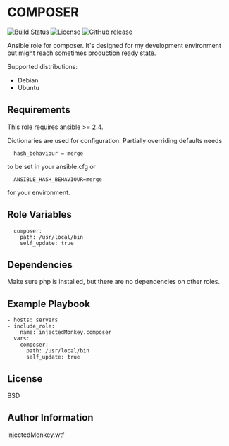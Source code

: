 COMPOSER
========

[![Build Status](https://travis-ci.org/injectedMonkey/ansible-role-composer.svg?branch=master)](https://travis-ci.org/injectedMonkey/ansible-role-composer)
[![License](https://img.shields.io/badge/License-BSD%202--Clause-orange.svg)](https://opensource.org/licenses/BSD-2-Clause)
[![GitHub release](https://img.shields.io/github/release/injectedMonkey/ansible-role-composer.svg?style=flat)](https://github.com/injectedMonkey/ansible-role-composer/releases)

Ansible role for composer. It's designed for my development environment
but might reach sometimes production ready state.

Supported distributions:
- Debian
- Ubuntu

Requirements
------------

This role requires ansible >= 2.4.

Dictionaries are used for configuration. Partially overriding defaults needs

      hash_behaviour = merge

to be set in your ansible.cfg or

      ANSIBLE_HASH_BEHAVIOUR=merge

for your environment.

Role Variables
--------------

      composer:
        path: /usr/local/bin
        self_update: true



Dependencies
------------

Make sure php is installed, but there are no dependencies on other roles.


Example Playbook
----------------

    - hosts: servers
    - include_role:
        name: injectedMonkey.composer
      vars:
        composer:
          path: /usr/local/bin
          self_update: true


License
-------

BSD

Author Information
------------------

injectedMonkey.wtf
